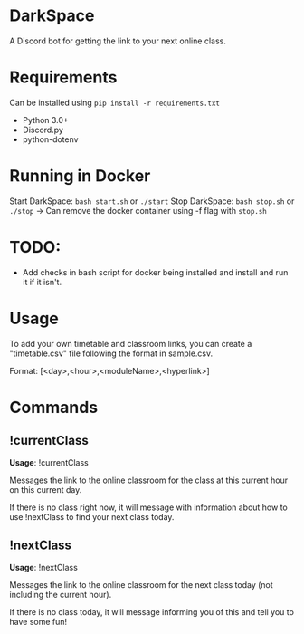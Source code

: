 # DarkSpace
A Discord bot for getting the link to your next online class.

# Requirements
Can be installed using `pip install -r requirements.txt`

- Python 3.0+
- Discord.py
- python-dotenv

# Running in Docker
Start DarkSpace: `bash start.sh` or `./start`
Stop DarkSpace: `bash stop.sh` or `./stop`
    -> Can remove the docker container using -f flag with `stop.sh`

# TODO:
- Add checks in bash script for docker being installed and install and run it if
  it isn't.

# Usage
To add your own timetable and classroom links, you can create a "timetable.csv"
file following the format in sample.csv.

Format: [\<day\>,\<hour\>,\<moduleName\>,\<hyperlink\>]

# Commands
## !currentClass
**Usage**: !currentClass

Messages the link to the online classroom for the class at this current hour on
this current day.

If there is no class right now, it will message with information about how to
use !nextClass to find your next class today.
## !nextClass
**Usage**: !nextClass

Messages the link to the online classroom for the next class today (not
including the current hour).

If there is no class today, it will message informing you of this and tell you
to have some fun!
